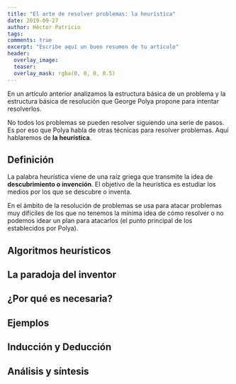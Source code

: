 ```yaml
---
title: "El arte de resolver problemas: la heurística"
date: 2019-09-27
author: Héctor Patricio
tags:
comments: true
excerpt: "Escribe aquí un buen resumen de tu artículo"
header:
  overlay_image:
  teaser:
  overlay_mask: rgba(0, 0, 0, 0.5)
---
```


En un artículo anterior analizamos la estructura básica de un problema y la estructura básica de resolución que George Polya propone para intentar resolverlos.

No todos los problemas se pueden resolver siguiendo una serie de pasos. Es por eso que Polya habla de otras técnicas para resolver problemas. Aquí hablaremos de **la heurística**.

## Definición

La palabra heurística viene de una raíz griega que transmite la idea de **descubrimiento o invención**. El objetivo de la heurística es estudiar los medios por los que se descubre o inventa.

En el ámbito de la resolución de problemas se usa para atacar problemas muy difíciles de los que no tenemos la mínima idea de cómo resolver o no podemos idear un plan para atacarlos (el punto principal de los establecidos por Polya).

## Algoritmos heurísticos

## La paradoja del inventor

## ¿Por qué es necesaria?

## Ejemplos

## Inducción y Deducción

## Análisis y síntesis